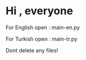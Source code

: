 <h1>Hi , everyone</h1>
<p>For English open : main-en.py</p>
<p>For Turkish open : main-tr.py</p>
<p>Dont delete any files!</p>
